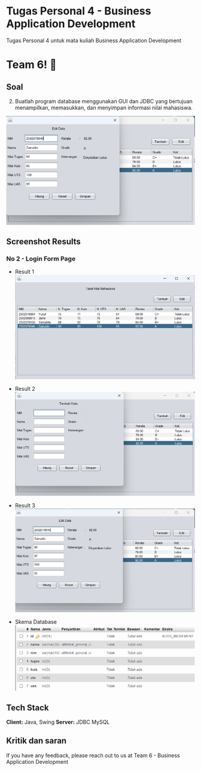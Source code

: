 
# Tugas Personal 4 - Business Application Development

Tugas Personal 4 untuk mata kuliah Business Application Development


# Team 6! 👋


## Soal

2. Buatlah program database menggunakan GUI dan JDBC yang bertujuan menampilkan, memasukkan, dan menyimpan informasi nilai mahasiswa. 

![Task 3](https://github.com/jamilmuh/TK4_Team6_BAD/blob/master/NilaiMahasiswa/assets/result_3.png?raw=true)
## Screenshot Results

### No 2 - Login Form Page
- Result 1
![Result 1](https://github.com/jamilmuh/TK4_Team6_BAD/blob/master/NilaiMahasiswa/assets/result_1.png?raw=true)

- Result 2
![Result 2](https://github.com/jamilmuh/TK4_Team6_BAD/blob/master/NilaiMahasiswa/assets/result_2.png?raw=true)

- Result 3
![Result 3](https://github.com/jamilmuh/TK4_Team6_BAD/blob/master/NilaiMahasiswa/assets/result_3.png?raw=true)

- Skema Database
![Result 4](https://github.com/jamilmuh/TK4_Team6_BAD/blob/master/NilaiMahasiswa/assets/result_4.png?raw=true)



## Tech Stack

**Client:** Java, Swing
**Server:** JDBC MySQL


## Kritik dan saran

If you have any feedback, please reach out to us at Team 6 - Business Application Development


